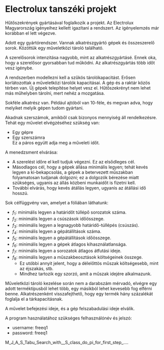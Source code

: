 # Electrolux tanszéki projekt

Hűtőszekrények gyártásával foglalkozik a projekt.
Az Electrolux Magyarország igényeihez kellett igazítani a rendszert.
Az igényelemzés már korábban el lett végezve.

Adott egy gyártórendszer. Vannak alkatrészgyártó gépek és összeszerelő sorok.
Közöttük egy műveletközi tároló található.

A szerelősorok intenzitása nagyobb, mint az alkatrészgyártásé. Ennek oka, hogy
a szerelősor gyorsabban tud működni. Az alkatrészgyártás több időt vesz igénybe.

A rendszerben modellezni kell a szűkös tárolókapacitást. Erősen korlátozottak 
a műveletközi tárolók kapacitásai. A gép és a raktár közös térben van. Új gépek 
telepítése helyet vesz el. Hűtőszekrényt nem lehet más műhelyben tárolni, mert 
nehéz a mozgatása.

Sokféle alkatrész van. Például ajtóból van 10-féle, és megvan adva, hogy melyiket
melyik gépen tudom gyártani.

Akadnak szerszámok, amikből csak bizonyos mennyiség áll rendelkezésre. Tehát egy
művelet elvégzéséhez szükség van:
- Egy gépre
- Egy szerszámra\
Ez a páros együtt adja meg a műveleti időt.

A menedzsment elvárása:
- A szerelést időre el kell tudjuk végezni. Ez az elsődleges cél.
- Másodlagos cél, hogy a gépek állása minimális legyen; tehát kevés legyen a
ki-bekapcsolás, a gépek a betervezett műszakban folyamatosan tudjanak dolgozni; ez a dolgozók
bérezése miatt szükséges, ugyanis az állás közbeni munkaidőt is fizetni kell.
- További elvárás, hogy kevés átállás legyen, ugyanis az átállási idő hosszú.

Sok célfüggvény van, amelyet a fóliában láthatunk:
- $f_1$: minimális legyen a határidőt túllépő sorozatok száma.
- $f_2$: minimális legyen a csúszások időösszege.
- $f_3$: minimális legyen a legnagyobb határidő-túllépés (csúszás).
- $f_4$: minimális legyen a gépátállítások száma.
- $f_5$: minimális legyen a gépátállítások időösszege.
- $f_6$: minimális legyen a gépek átlagos kihasználatlansága.
- $f_7$: minimális legyen a sorozatok átlagos átfutási ideje.
- $f_8$: minimális legyen a műszakbeosztások költségeinek összege.
  - Ez utóbbi annyit jelent, hogy a délelőttös műszak költségesebb, mint az éjszakás, stb.
  - Mindhez tartozik egy szorzó, amit a műszak idejére alkalmazunk.

Műveletközi tároló kezelése során nem a darabszám mérvadó, elvégre egy adott terméktípusból
lehet több, egy másikból lehet kevesebb fog elférni benne. Alkatrészenként visszafejthető,
hogy egy termék hány százalékát foglalja el a tárkapacitásnak.

A művelet befejezési ideje, és a gép felszabadulási ideje elválik.

A program használatához szükséges felhasználónév és jelszó:
- username: freeq1
- password: freeq1

M_J_A_S_Tabu_Search_with__S_class_do_pi_for_first_step_....